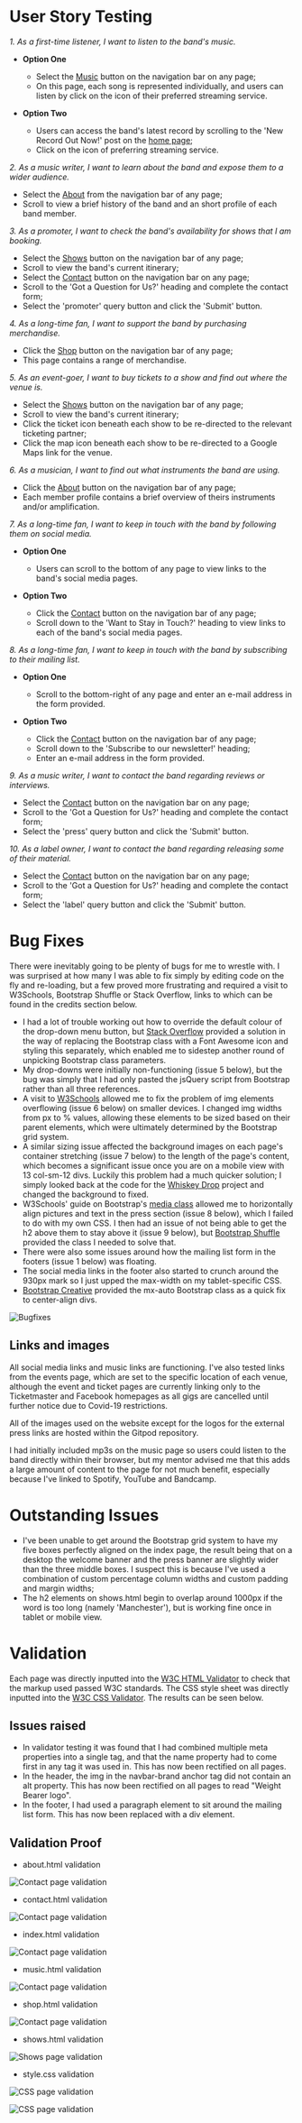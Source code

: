 # User Story Testing

_1. As a first-time listener, I want to listen to the band's music._
 - **Option One**
   - Select the [Music](https://kiehozero.github.io/weightbearer/music.html) button on the navigation bar on any page;
   - On this page, each song is represented individually, and users can listen by click on the icon of their preferred streaming service.

 - **Option Two**
   - Users can access the band's latest record by scrolling to the 'New Record Out Now!' post on the [home page](https://kiehozero.github.io/weightbearer/index.html);
   - Click on the icon of preferring streaming service.

_2. As a music writer, I want to learn about the band and expose them to a wider audience._
 - Select the [About](https://kiehozero.github.io/weightbearer/about.html) from the navigation bar of any page;
 - Scroll to view a brief history of the band and an short profile of each band member.

_3. As a promoter, I want to check the band's availability for shows that I am booking._
 - Select the [Shows](https://kiehozero.github.io/weightbearer/shows.html) button on the navigation bar of any page;
 - Scroll to view the band's current itinerary;
 - Select the [Contact](https://kiehozero.github.io/weightbearer/contact.html) button on the navigation bar on any page;
 - Scroll to the 'Got a Question for Us?' heading and complete the contact form;
 - Select the 'promoter' query button and click the 'Submit' button.

_4. As a long-time fan, I want to support the band by purchasing merchandise._
 - Click the [Shop](https://kiehozero.github.io/weightbearer/shop.html) button on the navigation bar of any page;
 - This page contains a range of merchandise.
 
_5. As an event-goer, I want to buy tickets to a show and find out where the venue is._
 - Select the [Shows](https://kiehozero.github.io/weightbearer/shows.html) button on the navigation bar of any page;
 - Scroll to view the band's current itinerary;
 - Click the ticket icon beneath each show to be re-directed to the relevant ticketing partner;
 - Click the map icon beneath each show to be re-directed to a Google Maps link for the venue.
 
_6. As a musician, I want to find out what instruments the band are using._
 - Click the [About](https://kiehozero.github.io/weightbearer/about.html) button on the navigation bar of any page;
 - Each member profile contains a brief overview of theirs instruments and/or amplification.
 
_7. As a long-time fan, I want to keep in touch with the band by following them on social media._
 - **Option One**
   - Users can scroll to the bottom of any page to view links to the band's social media pages.

 - **Option Two**
   - Click the [Contact](https://kiehozero.github.io/weightbearer/about.html) button on the navigation bar of any page;
   - Scroll down to the 'Want to Stay in Touch?' heading to view links to each of the band's social media pages.
 
_8. As a long-time fan, I want to keep in touch with the band by subscribing to their mailing list._
 - **Option One**
   - Scroll to the bottom-right of any page and enter an e-mail address in the form provided.

 - **Option Two**
   - Click the [Contact](https://kiehozero.github.io/weightbearer/about.html) button on the navigation bar of any page;
   - Scroll down to the 'Subscribe to our newsletter!' heading;
   - Enter an e-mail address in the form provided.
 
_9. As a music writer, I want to contact the band regarding reviews or interviews._
 - Select the [Contact](https://kiehozero.github.io/weightbearer/contact.html) button on the navigation bar on any page;
 - Scroll to the 'Got a Question for Us?' heading and complete the contact form;
 - Select the 'press' query button and click the 'Submit' button.
 
_10. As a label owner, I want to contact the band regarding releasing some of their material._
 - Select the [Contact](https://kiehozero.github.io/weightbearer/contact.html) button on the navigation bar on any page;
 - Scroll to the 'Got a Question for Us?' heading and complete the contact form;
 - Select the 'label' query button and click the 'Submit' button.

# Bug Fixes

There were inevitably going to be plenty of bugs for me  to wrestle with. I was surprised at how many I was able to fix simply by 
editing code on the fly and re-loading, but a few proved more frustrating and required a visit to W3Schools, Bootstrap Shuffle or 
Stack Overflow, links to which can be found in the credits section below.

- I had a lot of trouble working out how to override the default colour of the drop-down menu button, but 
[Stack Overflow](https://stackoverflow.com/questions/42586729/bootstrap-4-change-hamburger-toggler-color#42587673) provided a solution in 
the way of replacing the Bootstrap class with a Font Awesome icon and styling this separately, which enabled me to sidestep another round 
of unpicking Bootstrap class parameters.
- My drop-downs were initially non-functioning (issue 5 below), but the bug was simply that I had only pasted the jsQuery script from Bootstrap rather 
than all three references.
- A visit to [W3Schools](https://www.w3schools.com/cssref/css_units.asp) allowed me to fix the problem of img elements overflowing
 (issue 6 below) on smaller devices. I changed img widths from px to % values, allowing these elements to be sized based on their 
 parent elements, which were ultimately determined by the Bootstrap grid system.
- A similar sizing issue affected the background images on each page's container stretching (issue 7 below) to the length of the page's 
content, which becomes a significant issue once you are on a mobile view with 13 col-sm-12 divs. Luckily this problem had a much quicker 
solution; I simply looked back at the code for the [Whiskey Drop](https://github.com/kiehozero/WhiskeyDrop) project and changed the 
background to fixed.
- W3Schools' guide on Bootstrap's [media class](https://www.w3schools.com/Bootstrap/bootstrap_media_objects.asp) allowed me to 
horizontally align pictures and text in the press section (issue 8 below), which I failed to do with my own CSS. I then had an issue 
of not being able to get the h2 above them to stay above it (issue 9 below), but 
[Bootstrap Shuffle](https://bootstrapshuffle.com/classes/sizing/w-100) provided the class I needed to solve that.
-  There were also some issues around how the mailing list form in the footers (issue 1 below) was floating. 
- The social media links in the footer also started to crunch around the 930px mark so I just upped the max-width on my 
tablet-specific CSS. 
- [Bootstrap Creative](https://bootstrapcreative.com/how-to-center-a-div-horizontally-in-bootstrap-4/) provided the mx-auto Bootstrap 
class as a quick fix to center-align divs.

![Bugfixes](/assets/images/validation/bugfixes.PNG)

## Links and images

All social media links and music links are functioning. I've also tested links from the events page, which are set to the specific 
location of each venue, although the event and ticket pages are currently linking only to the Ticketmaster and Facebook homepages as all 
gigs are cancelled until further notice due to Covid-19 restrictions.

All of the images used on the website except for the logos for the external press links are hosted within the Gitpod repository.

I had initially included mp3s on the music page so users could listen to the band directly within their browser, but my mentor advised 
me that this adds a large amount of content to the page for not much benefit, especially because I've linked to Spotify, YouTube and 
Bandcamp.

# Outstanding Issues

- I've been unable to get around the Bootstrap grid system to have my five boxes perfectly aligned on the index page, the result being that on a desktop the welcome banner and the press banner are slightly wider than the three middle boxes. I suspect this is because I've used a combination of custom percentage column widths and custom padding and margin widths;
- The h2 elements on shows.html begin to overlap around 1000px if the word is too long (namely 'Manchester'), but is working fine once in tablet or mobile view.


# Validation

Each page was directly inputted into the [W3C HTML Validator](https://validator.w3.org/#validate_by_input) to check that the markup used passed W3C standards. The CSS style sheet was directly inputted into the [W3C CSS Validator](http://jigsaw.w3.org/css-validator/#validate_by_input). The results can be seen below.

## Issues raised

- In validator testing it was found that I had combined multiple meta properties into a single tag, and that the name property had to come first in any tag it was used in. This has now been rectified on all pages.
- In the header, the img in the navbar-brand anchor tag did not contain an alt property. This has now been rectified on all pages to read "Weight Bearer logo".
- In the footer, I had used a paragraph element to sit around the mailing list form. This has now been replaced with a div element.

## Validation Proof

- about.html validation

![Contact page validation](/assets/images/validation/about-valid.PNG)

- contact.html validation

![Contact page validation](/assets/images/validation/contact-valid.PNG)

- index.html validation

![Contact page validation](/assets/images/validation/index-valid.PNG)

- music.html validation

![Contact page validation](/assets/images/validation/music-valid.PNG)

- shop.html validation

![Contact page validation](/assets/images/validation/shop-valid.PNG)

- shows.html validation

![Shows page validation](/assets/images/validation/shows-valid.PNG)

- style.css validation

![CSS page validation](/assets/images/validation/css-valid.PNG)

![CSS page validation](/assets/images/validation/css-valid-2.PNG)